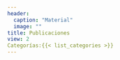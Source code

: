 ```yaml
---
header:
  caption: "Material"
  image: ""
title: Publicaciones
view: 2
Categorías:{{< list_categories >}}
---
```

